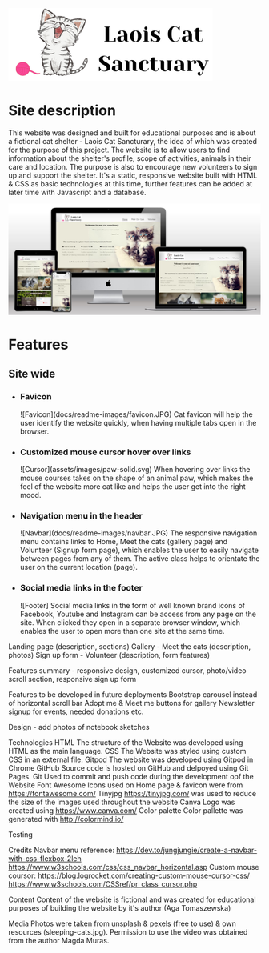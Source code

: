 ![Laois Cat Sanctuary logo](assets/images/logo.PNG)

<h1>Site description</h1>
This website was designed and built for educational purposes and is about a fictional cat shelter - Laois Cat Sancturary, the idea of which was created for the purpose of this project. The website is to allow users to find information about the shelter's profile, scope of activities, animals in their care and location. The purpose is also to encourage new volunteers to sign up and support the shelter. It's a static, responsive website built with HTML & CSS as basic technologies at this time, further features can be added at later time with Javascript and a database.  

![Multidevice mockup](docs/readme-images/mockup.jpg)

<h1>Features</h1> 
<h2>Site wide</h2>
<ul>
    <li><h3>Favicon</h3></li>
    ![Favicon](docs/readme-images/favicon.JPG) 
    Cat favicon will help the user identify the website quickly, when having multiple tabs open in the browser.
    <li><h3>Customized mouse cursor hover over links</h3></li>
    ![Cursor](assets/images/paw-solid.svg)
    When hovering over links the mouse courses takes on the shape of an animal paw, which makes the feel of the website more cat like and helps the user get into the right mood. 
    <li><h3>Navigation menu in the header</h3></li>
    ![Navbar](docs/readme-images/navbar.JPG)
    The responsive navigation menu contains links to Home, Meet the cats (gallery page) and Volunteer (Signup form page), which enables the user to easily navigate between pages from any of them. The active class helps to orientate the user on the current location (page). 
    <li><h3>Social media links in the footer</h3></li>
    ![Footer]
    Social media links in the form of well known brand icons of Facebook, Youtube and Instagram can be access from any page on the site. When clicked they open in a separate browser window, which enables the user to open more than one site at the same time. 
</ul>
Landing page (description, sections)
Gallery - Meet the cats (description, photos) 
Sign up form - Volunteer (description, form features)

Features summary - responsive design, customized cursor, photo/video scroll section, responsive sign up form 

Features to be developed in future deployments
Bootstrap carousel instead of horizontal scroll bar
Adopt me & Meet me buttons for gallery
Newsletter signup for events, needed donations etc. 

Design - add photos of notebook sketches

Technologies
HTML
The structure of the Website was developed using HTML as the main language.
CSS
The Website was styled using custom CSS in an external file.
Gitpod
The website was developed using Gitpod in Chrome
GitHub
Source code is hosted on GitHub and delpoyed using Git Pages.
Git
Used to commit and push code during the development opf the Website
Font Awesome
Icons used on Home page & favicon were from https://fontawesome.com/ 
Tinyjpg
https://tinyjpg.com/ was used to reduce the size of the images used throughout the website
Canva
Logo was created using https://www.canva.com/
Color palette
Color pallette was generated with http://colormind.io/ 

Testing

Credits
Navbar menu reference:
https://dev.to/jungjungie/create-a-navbar-with-css-flexbox-2leh 
https://www.w3schools.com/css/css_navbar_horizontal.asp
Custom mouse coursor:
https://blog.logrocket.com/creating-custom-mouse-cursor-css/
https://www.w3schools.com/CSSref/pr_class_cursor.php

Content
Content of the website is fictional and was created for educational purposes of building the website by it's author (Aga Tomaszewska)

Media
Photos were taken from unsplash & pexels (free to use) & own resources (sleeping-cats.jpg).
Permission to use the video was obtained from the author Magda Muras. 